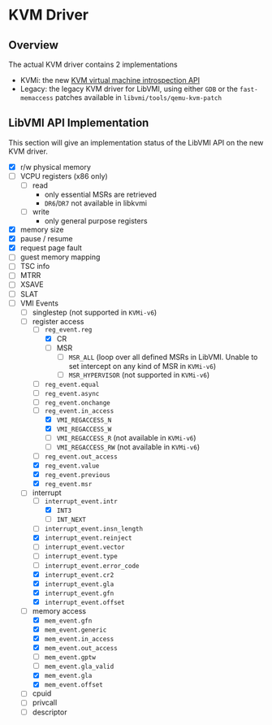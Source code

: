 # KVM Driver

## Overview

The actual KVM driver contains 2 implementations

- KVMi: the new [KVM virtual machine introspection API](https://static.sched.com/hosted_files/kvmforum2019/f6/Advanced%20VMI%20on%20KVM%3A%20A%20progress%20Report.pdf)
- Legacy: the legacy KVM driver for LibVMI, using either `GDB` or the `fast-memaccess` patches available in `libvmi/tools/qemu-kvm-patch`

## LibVMI API Implementation

This section will give an implementation status of the LibVMI API on the new KVM driver.

- [x] r/w physical memory
- [ ] VCPU registers (x86 only)
    - [ ] read
        - only essential MSRs are retrieved
        - `DR6`/`DR7` not available in libkvmi
    - [ ] write
        - only general purpose registers
- [x] memory size
- [x] pause / resume
- [x] request page fault
- [ ] guest memory mapping
- [ ] TSC info
- [ ] MTRR
- [ ] XSAVE
- [ ] SLAT
- [ ] VMI Events
    - [ ] singlestep (not supported in `KVMi-v6`)
    - [ ] register access
        - [ ] `reg_event.reg`
            - [x] CR
            - [ ] MSR
                - [ ] `MSR_ALL` (loop over all defined MSRs in LibVMI. Unable to set intercept on any kind of MSR in `KVMi-v6`)
                - [ ] `MSR_HYPERVISOR` (not supported in `KVMi-v6`)
        - [ ] `reg_event.equal`
        - [ ] `reg_event.async`
        - [ ] `reg_event.onchange`
        - [ ] `reg_event.in_access`
            - [x] `VMI_REGACCESS_N`
            - [x] `VMI_REGACCESS_W`
            - [ ] `VMI_REGACCESS_R` (not available in `KVMi-v6`)
            - [ ] `VMI_REGACCESS_RW` (not available in `KVMi-v6`)
        - [ ] `reg_event.out_access`
        - [x] `reg_event.value`
        - [x] `reg_event.previous`
        - [x] `reg_event.msr`
    - [ ] interrupt
        - [ ] `interrupt_event.intr`
            - [x] `INT3`
            - [ ] `INT_NEXT`
        - [ ] `interrupt_event.insn_length`
        - [x] `interrupt_event.reinject`
        - [ ] `interrupt_event.vector`
        - [ ] `interrupt_event.type`
        - [ ] `interrupt_event.error_code`
        - [x] `interrupt_event.cr2`
        - [x] `interrupt_event.gla`
        - [x] `interrupt_event.gfn`
        - [x] `interrupt_event.offset`
    - [ ] memory access
        - [x] `mem_event.gfn`
        - [x] `mem_event.generic`
        - [x] `mem_event.in_access`
        - [x] `mem_event.out_access`
        - [ ] `mem_event.gptw`
        - [ ] `mem_event.gla_valid`
        - [x] `mem_event.gla`
        - [x] `mem_event.offset`
    - [ ] cpuid
    - [ ] privcall
    - [ ] descriptor